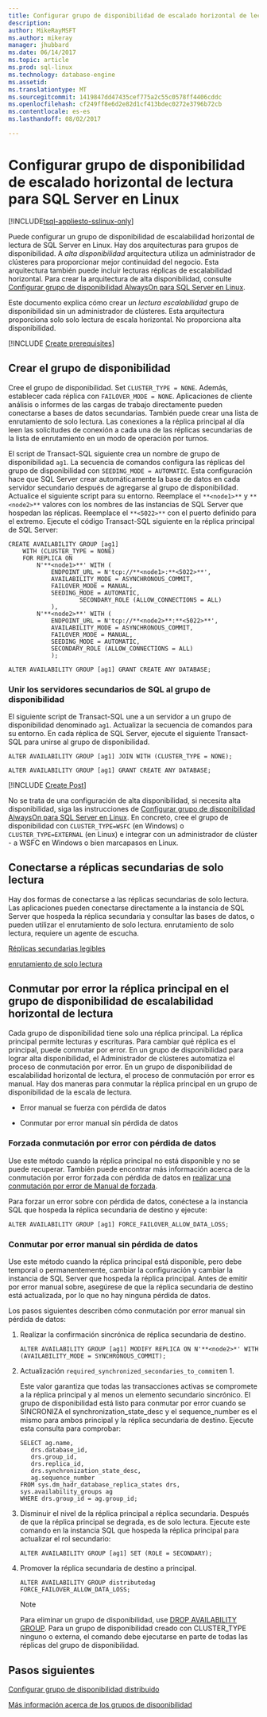 ```yaml
---
title: Configurar grupo de disponibilidad de escalado horizontal de lectura para SQL Server en Linux | Documentos de Microsoft
description: 
author: MikeRayMSFT
ms.author: mikeray
manager: jhubbard
ms.date: 06/14/2017
ms.topic: article
ms.prod: sql-linux
ms.technology: database-engine
ms.assetid: 
ms.translationtype: MT
ms.sourcegitcommit: 1419847dd47435cef775a2c55c0578ff4406cddc
ms.openlocfilehash: cf249ff8e6d2e82d1cf413bdec0272e3796b72cb
ms.contentlocale: es-es
ms.lasthandoff: 08/02/2017

---
```

# <a name="configure-read-scale-out-availability-group-for-sql-server-on-linux"></a>Configurar grupo de disponibilidad de escalado horizontal de lectura para SQL Server en Linux

[!INCLUDE[tsql-appliesto-sslinux-only](../../docs/includes/tsql-appliesto-sslinux-only.md)]

Puede configurar un grupo de disponibilidad de escalabilidad horizontal de lectura de SQL Server en Linux. Hay dos arquitecturas para grupos de disponibilidad. A *alta disponibilidad* arquitectura utiliza un administrador de clústeres para proporcionar mejor continuidad del negocio. Esta arquitectura también puede incluir lecturas réplicas de escalabilidad horizontal. Para crear la arquitectura de alta disponibilidad, consulte [Configurar grupo de disponibilidad AlwaysOn para SQL Server en Linux](sql-server-linux-availability-group-configure-ha.md).

Este documento explica cómo crear un *lectura escalabilidad* grupo de disponibilidad sin un administrador de clústeres. Esta arquitectura proporciona solo solo lectura de escala horizontal. No proporciona alta disponibilidad.

[!INCLUDE [Create prerequisites](../includes/ss-linux-cluster-availability-group-create-prereq.md)]

## <a name="create-the-availability-group"></a>Crear el grupo de disponibilidad

Cree el grupo de disponibilidad. Set `CLUSTER_TYPE = NONE`. Además, establecer cada réplica con `FAILOVER_MODE = NONE`. Aplicaciones de cliente análisis o informes de las cargas de trabajo directamente pueden conectarse a bases de datos secundarias. También puede crear una lista de enrutamiento de solo lectura. Las conexiones a la réplica principal al día leen las solicitudes de conexión a cada una de las réplicas secundarias de la lista de enrutamiento en un modo de operación por turnos.

El script de Transact-SQL siguiente crea un nombre de grupo de disponibilidad `ag1`. La secuencia de comandos configura las réplicas del grupo de disponibilidad con `SEEDING_MODE = AUTOMATIC`. Esta configuración hace que SQL Server crear automáticamente la base de datos en cada servidor secundario después de agregarse al grupo de disponibilidad. Actualice el siguiente script para su entorno. Reemplace el `**<node1>**` y `**<node2>**` valores con los nombres de las instancias de SQL Server que hospedan las réplicas. Reemplace el `**<5022>**` con el puerto definido para el extremo. Ejecute el código Transact-SQL siguiente en la réplica principal de SQL Server:

```Transact-SQL
CREATE AVAILABILITY GROUP [ag1]
    WITH (CLUSTER_TYPE = NONE)
    FOR REPLICA ON
        N'**<node1>**' WITH (
            ENDPOINT_URL = N'tcp://**<node1>:**<5022>**',
            AVAILABILITY_MODE = ASYNCHRONOUS_COMMIT,
            FAILOVER_MODE = MANUAL,
            SEEDING_MODE = AUTOMATIC,
                    SECONDARY_ROLE (ALLOW_CONNECTIONS = ALL)
            ),
        N'**<node2>**' WITH ( 
            ENDPOINT_URL = N'tcp://**<node2>**:**<5022>**', 
            AVAILABILITY_MODE = ASYNCHRONOUS_COMMIT,
            FAILOVER_MODE = MANUAL,
            SEEDING_MODE = AUTOMATIC,
            SECONDARY_ROLE (ALLOW_CONNECTIONS = ALL)
            );
        
ALTER AVAILABILITY GROUP [ag1] GRANT CREATE ANY DATABASE;
```

### <a name="join-secondary-sql-servers-to-the-availability-group"></a>Unir los servidores secundarios de SQL al grupo de disponibilidad

El siguiente script de Transact-SQL une a un servidor a un grupo de disponibilidad denominado `ag1`. Actualizar la secuencia de comandos para su entorno. En cada réplica de SQL Server, ejecute el siguiente Transact-SQL para unirse al grupo de disponibilidad.

```Transact-SQL
ALTER AVAILABILITY GROUP [ag1] JOIN WITH (CLUSTER_TYPE = NONE);
         
ALTER AVAILABILITY GROUP [ag1] GRANT CREATE ANY DATABASE;
```

[!INCLUDE [Create Post](../includes/ss-linux-cluster-availability-group-create-post.md)]

No se trata de una configuración de alta disponibilidad, si necesita alta disponibilidad, siga las instrucciones de [Configurar grupo de disponibilidad AlwaysOn para SQL Server en Linux](sql-server-linux-availability-group-configure-ha.md). En concreto, cree el grupo de disponibilidad con `CLUSTER_TYPE=WSFC` (en Windows) o `CLUSTER_TYPE=EXTERNAL` (en Linux) e integrar con un administrador de clúster - a WSFC en Windows o bien marcapasos en Linux.

## <a name="connect-to-read-only-secondary-replicas"></a>Conectarse a réplicas secundarias de solo lectura

Hay dos formas de conectarse a las réplicas secundarias de solo lectura. Las aplicaciones pueden conectarse directamente a la instancia de SQL Server que hospeda la réplica secundaria y consultar las bases de datos, o pueden utilizar el enrutamiento de solo lectura. enrutamiento de solo lectura, requiere un agente de escucha.

[Réplicas secundarias legibles](../database-engine/availability-groups/windows/active-secondaries-readable-secondary-replicas-always-on-availability-groups.md)

[enrutamiento de solo lectura](../database-engine/availability-groups/windows/listeners-client-connectivity-application-failover.md#ConnectToSecondary)

## <a name="fail-over-primary-replica-on-read-scale-out-availability-group"></a>Conmutar por error la réplica principal en el grupo de disponibilidad de escalabilidad horizontal de lectura

Cada grupo de disponibilidad tiene solo una réplica principal. La réplica principal permite lecturas y escrituras. Para cambiar qué réplica es el principal, puede conmutar por error. En un grupo de disponibilidad para lograr alta disponibilidad, el Administrador de clústeres automatiza el proceso de conmutación por error. En un grupo de disponibilidad de escalabilidad horizontal de lectura, el proceso de conmutación por error es manual. Hay dos maneras para conmutar la réplica principal en un grupo de disponibilidad de la escala de lectura.

- Error manual se fuerza con pérdida de datos

- Conmutar por error manual sin pérdida de datos

### <a name="forced-fail-over-with-data-loss"></a>Forzada conmutación por error con pérdida de datos

Use este método cuando la réplica principal no está disponible y no se puede recuperar. También puede encontrar más información acerca de la conmutación por error forzada con pérdida de datos en [realizar una conmutación por error de Manual de forzada](../database-engine/availability-groups/windows/perform-a-forced-manual-failover-of-an-availability-group-sql-server.md).

Para forzar un error sobre con pérdida de datos, conéctese a la instancia SQL que hospeda la réplica secundaria de destino y ejecute:
```Transact-SQL
ALTER AVAILABILITY GROUP [ag1] FORCE_FAILOVER_ALLOW_DATA_LOSS;
```

### <a name="manual-fail-over-without-data-loss"></a>Conmutar por error manual sin pérdida de datos

Use este método cuando la réplica principal está disponible, pero debe temporal o permanentemente, cambiar la configuración y cambiar la instancia de SQL Server que hospeda la réplica principal. Antes de emitir por error manual sobre, asegúrese de que la réplica secundaria de destino está actualizada, por lo que no hay ninguna pérdida de datos. 

Los pasos siguientes describen cómo conmutación por error manual sin pérdida de datos:

1. Realizar la confirmación sincrónica de réplica secundaria de destino.

   ```Transact-SQL
   ALTER AVAILABILITY GROUP [ag1] MODIFY REPLICA ON N'**<node2>*' WITH (AVAILABILITY_MODE = SYNCHRONOUS_COMMIT);
   ```
1. Actualización `required_synchronized_secondaries_to_commit`en 1.

   Este valor garantiza que todas las transacciones activas se compromete a la réplica principal y al menos un elemento secundario sincrónico. El grupo de disponibilidad está listo para conmutar por error cuando se SINCRONIZA el synchronization_state_desc y el sequence_number es el mismo para ambos principal y la réplica secundaria de destino. Ejecute esta consulta para comprobar:

   ```Transact-SQL
   SELECT ag.name, 
      drs.database_id, 
      drs.group_id, 
      drs.replica_id, 
      drs.synchronization_state_desc, 
      ag.sequence_number
   FROM sys.dm_hadr_database_replica_states drs, sys.availability_groups ag
   WHERE drs.group_id = ag.group_id; 
   ```

1. Disminuir el nivel de la réplica principal a réplica secundaria. Después de que la réplica principal se degrada, es de solo lectura. Ejecute este comando en la instancia SQL que hospeda la réplica principal para actualizar el rol secundario:

   ```Transact-SQL
   ALTER AVAILABILITY GROUP [ag1] SET (ROLE = SECONDARY); 
   ```

1. Promover la réplica secundaria de destino a principal. 

   ```Transact-SQL
   ALTER AVAILABILITY GROUP distributedag FORCE_FAILOVER_ALLOW_DATA_LOSS; 
   ```  

   > [!NOTE] 
   > Para eliminar un grupo de disponibilidad, use [DROP AVAILABILITY GROUP](https://docs.microsoft.com/en-us/sql/t-sql/statements/drop-availability-group-transact-sql). Para un grupo de disponibilidad creado con CLUSTER_TYPE ninguno o externa, el comando debe ejecutarse en parte de todas las réplicas del grupo de disponibilidad.

## <a name="next-steps"></a>Pasos siguientes

[Configurar grupo de disponibilidad distribuido](..\database-engine\availability-groups\windows\distributed-availability-groups-always-on-availability-groups.md)

[Más información acerca de los grupos de disponibilidad](..\database-engine\availability-groups\windows\overview-of-always-on-availability-groups-sql-server.md)


